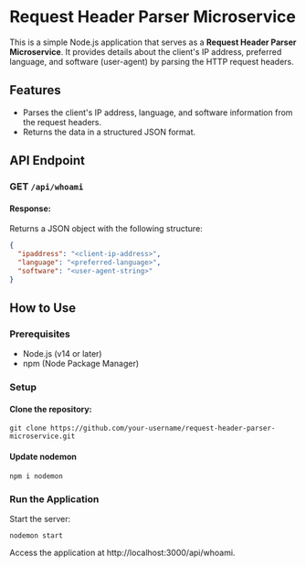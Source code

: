 # Request Header Parser Microservice

This is a simple Node.js application that serves as a **Request Header Parser Microservice**. It provides details about the client's IP address, preferred language, and software (user-agent) by parsing the HTTP request headers.

## Features

- Parses the client's IP address, language, and software information from the request headers.
- Returns the data in a structured JSON format.

## API Endpoint

### **GET** `/api/whoami`

#### Response:
Returns a JSON object with the following structure:
```json
{
  "ipaddress": "<client-ip-address>",
  "language": "<preferred-language>",
  "software": "<user-agent-string>"
}
```


## How to Use
### Prerequisites

- Node.js (v14 or later)
- npm (Node Package Manager)
  
### Setup

#### Clone the repository:
```
git clone https://github.com/your-username/request-header-parser-microservice.git
```
#### Update nodemon
```
npm i nodemon
```

### Run the Application
Start the server:
```
nodemon start
```

Access the application at http://localhost:3000/api/whoami.

